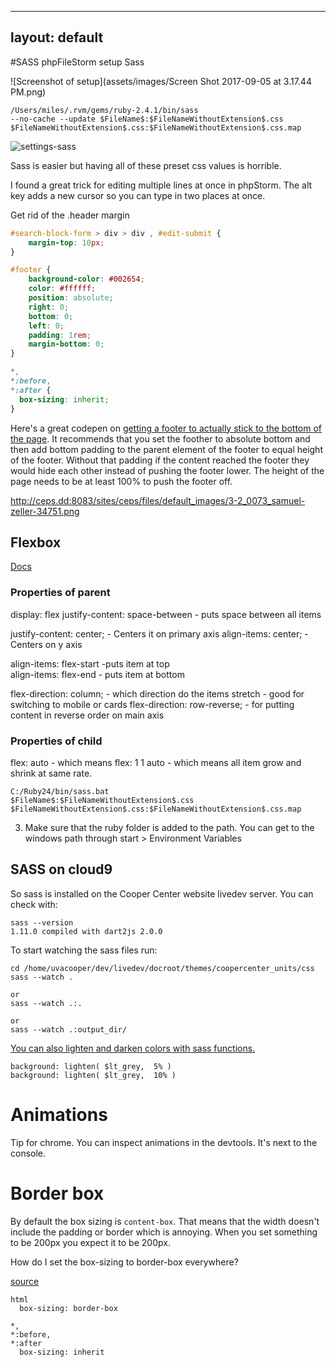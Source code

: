  ---
layout: default
---
#SASS phpFileStorm setup Sass

![Screenshot of setup](assets/images/Screen Shot 2017-09-05 at 3.17.44 PM.png)

```
/Users/miles/.rvm/gems/ruby-2.4.1/bin/sass
--no-cache --update $FileName$:$FileNameWithoutExtension$.css
$FileNameWithoutExtension$.css:$FileNameWithoutExtension$.css.map
```

![settings-sass](../../images/settings-sass.png)

Sass is easier but having all of these preset css values is horrible.

I found a great trick for editing multiple lines at once in phpStorm.
The alt key adds a new cursor so you can type in two places at once.

Get rid of the .header margin
```css
#search-block-form > div > div , #edit-submit {
    margin-top: 10px;
}

#footer {
    background-color: #002654;
    color: #ffffff;
    position: absolute;
    right: 0;
    bottom: 0;
    left: 0;
    padding: 1rem;
    margin-bottom: 0;
}

*,
*:before,
*:after {
  box-sizing: inherit;
}

```

Here's a great codepen on [getting a footer to actually stick to the bottom of the page](https://codepen.io/cbracco/pen/zekgx). It recommends that you set the foother to absolute bottom and then add bottom padding to the parent element of the footer to equal height of the footer. Without that padding if the content reached the footer they would hide each other instead of pushing the footer lower. The height of the page needs to be at least 100% to push the footer off.


http://ceps.dd:8083/sites/ceps/files/default_images/3-2_0073_samuel-zeller-34751.png

## Flexbox

[Docs](https://developer.mozilla.org/en-US/docs/Web/CSS/CSS_Flexible_Box_Layout/Typical_Use_Cases_of_Flexbox)

### Properties of parent

display: flex
justify-content: space-between - puts space between all items

justify-content: center; - Centers it on primary axis
align-items: center; - Centers on y axis

align-items: flex-start -puts item at top  
align-items: flex-end  - puts item at bottom

flex-direction: column; - which direction do the items stretch - good for switching to mobile or cards
flex-direction: row-reverse; - for putting content in reverse order on main axis

### Properties of child

flex: auto - which means flex: 1 1 auto - which means all item grow and shrink at same rate.

```
C:/Ruby24/bin/sass.bat
$FileName$:$FileNameWithoutExtension$.css
$FileNameWithoutExtension$.css:$FileNameWithoutExtension$.css.map
```

3. Make sure that the ruby folder is added to the path. You can get to the windows path through start > Environment Variables


## SASS on cloud9

So sass is installed on the Cooper Center website livedev server. You can check with:

```
sass --version
1.11.0 compiled with dart2js 2.0.0
```

To start watching the sass files run:

```
cd /home/uvacooper/dev/livedev/docroot/themes/coopercenter_units/css
sass --watch .

or
sass --watch .:.

or
sass --watch .:output_dir/
```

[You can also lighten and darken colors with sass functions.](https://robots.thoughtbot.com/controlling-color-with-sass-color-functions)

```
background: lighten( $lt_grey,  5% )
background: lighten( $lt_grey,  10% )
```

# Animations

Tip for chrome. You can inspect animations in the devtools. It's next to the console.

# Border box

By default the box sizing is `content-box`.  That means that the width doesn't include the padding or border which is annoying. When you set something to be 200px you expect it to be 200px.

How do I set the box-sizing to border-box everywhere?

[source](https://w3bits.com/box-sizing-reset/)

```
html
  box-sizing: border-box

*,
*:before,
*:after
  box-sizing: inherit
```
